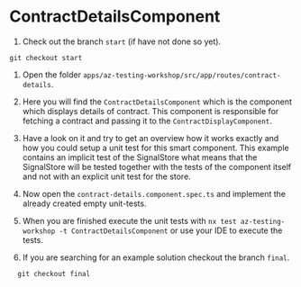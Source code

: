 # ContractDetailsComponent

1. Check out the branch `start` (if have not done so yet).

```console
git checkout start
```

1. Open the folder `apps/az-testing-workshop/src/app/routes/contract-details`.

1. Here you will find the `ContractDetailsComponent` which is the component which displays details of contract. This component is responsible for fetching a contract and passing it to the `ContractDisplayComponent`.

1. Have a look on it and try to get an overview how it works exactly and how you could setup a unit test for this smart component. This example contains an implicit test of the SignalStore what means that the SignalStore will be tested together with the tests of the component itself and not with an explicit unit test for the store.

1. Now open the `contract-details.component.spec.ts` and implement the already created empty unit-tests.

1. When you are finished execute the unit tests with `nx test az-testing-workshop -t ContractDetailsComponent` or use your IDE to execute the tests.

1. If you are searching for an example solution checkout the branch `final`.

```console
  git checkout final
```
